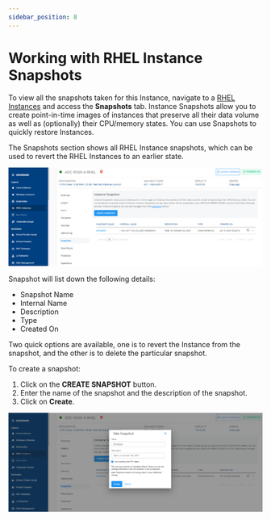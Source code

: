 ```yaml
---
sidebar_position: 8
---
```

# Working with RHEL Instance Snapshots

To view all the snapshots taken for this Instance, navigate to a [RHEL Instances](AboutRHELInstances.md) and access the **Snapshots** tab.
Instance Snapshots allow you to create point-in-time images of instances that preserve all their data volume as well as (optionally) their CPU/memory states. You can use Snapshots to quickly restore Instances.

The Snapshots section shows all RHEL Instance snapshots, which can be used to revert the RHEL Instances to an earlier state.

![RHEL Instance Snapshots](img/Snapshots.png)

Snapshot will list down the following details:

- Snapshot Name
- Internal Name
- Description
- Type
- Created On

Two quick options are available, one is to revert the Instance from the snapshot, and the other is to delete the particular snapshot.

To create a snapshot: 
1. Click on the **CREATE SNAPSHOT** button. 
2. Enter the name of the snapshot and the description of the snapshot.
3. Click on **Create**.

![RHEL Instance Snapshots](img/Snapshots2.png)



